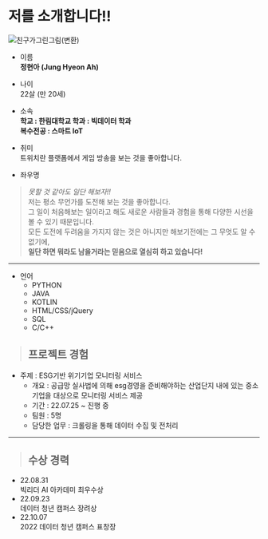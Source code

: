 # 저를 소개합니다!!
![친구가그린그림(변환)](https://user-images.githubusercontent.com/83272007/198274581-738e1734-d3c0-4821-ae77-313c45061e4b.png)

- 이름   
  **정현아 (Jung Hyeon Ah)**

- 나이   
  22살 (만 20세)   
  
- 소속   
  **학교 : 한림대학교
  학과 : 빅데이터 학과   
  복수전공 : 스마트 IoT**   
  
- 취미   
  트위치란 플랫폼에서 게임 방송을 보는 것을 좋아합니다.
  
- 좌우명   
> *못할 것 같아도 일단 해보자!!*   
>    저는 평소 무언가를 도전해 보는 것을 좋아합니다.   
>    그 일이 처음해보는 일이라고 해도 새로운 사람들과 경험을 통해 다양한 시선을 볼 수 있기 때문입니다.   
>    모든 도전에 두려움을 가지지 않는 것은 아니지만 해보기전에는 그 무엇도 알 수 없기에,   
>    **일단 하면 뭐라도 남을거라는 믿음으로 열심히 하고 있습니다!**
  
---

- 언어   
  - PYTHON
  - JAVA
  - KOTLIN
  - HTML/CSS/jQuery
  - SQL
  - C/C++   

> ## 프로젝트 경험   
- 주제 : ESG기반 위기기업 모니터링 서비스   
  - 개요 : 공급망 실사법에 의해 esg경영을 준비해야하는 산업단지 내에 있는 중소기업을 대상으로 모니터링 서비스 제공   
  - 기간 : 22.07.25 ~ 진행 중   
  - 팀원 : 5명   
  - 담당한 업무 : 크롤링을 통해 데이터 수집 및 전처리   

---

> ## 수상 경력   
 - 22.08.31   
  빅리더 AI 아카데미 최우수상      
 - 22.09.23   
  데이터 청년 캠퍼스 장려상   
 - 22.10.07   
  2022 데이터 청년 캠퍼스 표창장   
